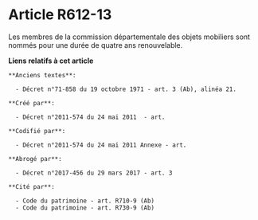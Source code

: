 # Article R612-13

Les membres de la commission départementale des objets mobiliers sont nommés pour une durée de quatre ans renouvelable.

**Liens relatifs à cet article**

	**Anciens textes**:

	  - Décret n°71-858 du 19 octobre 1971 - art. 3 (Ab), alinéa 21.

	**Créé par**:

	  - Décret n°2011-574 du 24 mai 2011  - art.

	**Codifié par**:

	  - Décret n°2011-574 du 24 mai 2011 Annexe - art.

	**Abrogé par**:

	  - Décret n°2017-456 du 29 mars 2017 - art. 3

	**Cité par**:

	  - Code du patrimoine - art. R710-9 (Ab)
	  - Code du patrimoine - art. R730-9 (Ab)
